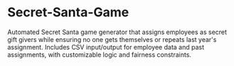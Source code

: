 # Secret-Santa-Game
Automated Secret Santa game generator that assigns employees as secret gift givers while ensuring no one gets themselves or repeats last year's assignment. Includes CSV input/output for employee data and past assignments, with customizable logic and fairness constraints.

